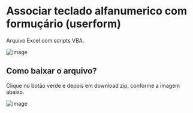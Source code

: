 # Associar teclado alfanumerico com formuçário (userform)
Arquivo Excel com scripts VBA.

![image](https://github.com/user-attachments/assets/6aeee4b9-a46e-4fed-9b48-b3b3add34a63)


## Como baixar o arquivo?
Clique no botão verde e depois em download zip, conforme a imagem abaixo.

![image](https://github.com/user-attachments/assets/013c8763-358c-4277-8cd9-7c9e7aab5ad8)





